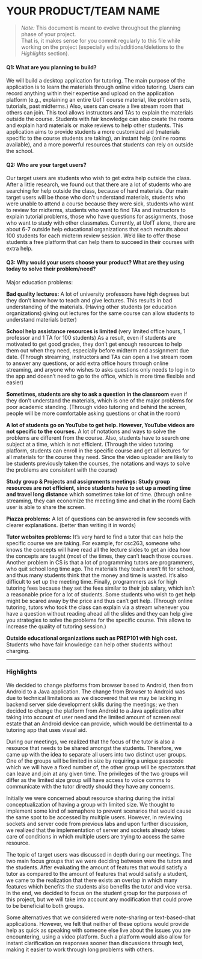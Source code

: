 ﻿# YOUR PRODUCT/TEAM NAME

 > _Note:_ This document is meant to evolve throughout the planning phase of your project.    
 > That is, it makes sense for you commit regularly to this file while working on the project (especially edits/additions/deletions to the _Highlights_ section).

#### Q1: What are you planning to build?

We will build a desktop application for tutoring. The main purpose of the application is to learn the materials through online video tutoring. Users can record anything within their expertise and upload on the application platform (e.g., explaining an entire UofT course material, like problem sets, tutorials, past midterms.) Also, users can create a live stream room that others can join. This tool allows instructors and TAs to explain the materials outside the course. Students with fair knowledge can also create the rooms and explain hard materials or make reviews to help other students. This application aims to provide students a more customized aid (materials specific to the course students are taking), an instant help (online rooms available), and a more powerful resources that students can rely on outside the school.


#### Q2: Who are your target users?

Our target users are students who wish to get extra help outside the class. After a little research, we found out that there are a lot of students who are searching for help outside the class, because of hard materials. Our main target users will be those who don’t understand materials, students who were unable to attend a course because they were sick, students who want to review for midterms, students who want to find TAs and instructors to explain tutorial problems, those who have questions for assignments, those who want to study with other classmates. Currently, at UofT alone, there are about 6-7 outside help educational organizations that each recruits about 100 students for each midterm review session. We’d like to offer those students a free platform that can help them to succeed in their courses with extra help. 

#### Q3: Why would your users choose your product? What are they using today to solve their problem/need?

Major education problems:

**Bad quality lectures:** A lot of university professors have high degrees but they don’t know how to teach and give lectures. This results in bad understanding of the materials. (Having other students (or education organizations) giving out lectures for the same course can allow students to understand materials better)

**School help assistance resources is limited** (very limited office hours, 1 professor and 1 TA for 100 students) As a result, even if students are motivated to get good grades, they don’t get enough resources to help them out when they need, especially before midterm and assignment due date. (Through streaming, instructors and TAs can open a live stream room to answer any questions, or add extra office hours through online streaming, and anyone who wishes to asks questions only needs to log in to the app and doesn’t need to go to the office, which is more time flexible and easier)

**Sometimes, students are shy to ask a question in the classroom** even if they don’t understand the materials, which is one of the major problems for poor academic standing. (Through video tutoring and behind the screen, people will be more comfortable asking questions or chat in the room)

**A lot of students go on YouTube to get help. However, YouTube videos are not specific to the courses.** A lot of notations and ways to solve the problems are different from the course. Also, students have to search one subject at a time, which is not efficient. (Through the video tutoring platform, students can enroll in the specific course and get all lectures for all materials for the course they need. Since the video uploader are likely to be students previously taken the courses, the notations and ways to solve the problems are consistent with the course)

**Study group & Projects and assignments meetings: Study group resources are not efficient, since students have to set up a meeting time and travel long distance** which sometimes take lot of time. (through online streaming, they can economize the meeting time and chat in the room) Each user is able to share the screen.

**Piazza problems:** A lot of questions can be answered in few seconds with clearer explanations. (better than writing it in words)

**Tutor websites problems:** It’s very hard to find a tutor that can help the specific course we are taking. For example, for csc263, someone who knows the concepts will have read all the lecture slides to get an idea how the concepts are taught (most of the times, they can’t teach those courses. Another problem in CS is that a lot of programming tutors are programmers, who quit school long time ago. The materials they teach aren’t fit for school, and thus many students think that the money and time is wasted.  It’s also difficult to set up the meeting time. Finally, programmers ask for high tutoring fees because they set the fees similar to their job salary, which isn’t a reasonable price for a lot of students. Some students who wish to get help might be scared away by the price and thus can’t get help. (Through online tutoring, tutors who took the class can explain via a stream whenever you have a question without reading ahead all the slides and they can help give you strategies to solve the problems for the specific course. This allows to increase the quality of tutoring session.)

**Outside educational organizations such as PREP101 with high cost.** Students who have fair knowledge can help other students without charging. 

----

### Highlights

We decided to change platforms from browser based to Android, then from Android to a Java application. The change from Browser to Android was due to technical limitations as we discovered that we may be lacking in backend server side development skills during the meetings; we then decided to change the platform from Android to a Java application after taking into account of user need and the limited amount of screen real estate that an Android device can provide, which would be detrimental to a tutoring app that uses visual aid.

During our meetings, we realized that the focus of the tutor is also a resource that needs to be shared amongst the students. Therefore, we came up with the idea to separate all users into two distinct user groups. One of the groups will be limited in size by requiring a unique passcode which we will have a fixed number of, the other group will be spectators that can leave and join at any given time. The privileges of the two groups will differ as the limited size group will have access to voice comms to communicate with the tutor directly should they have any concerns.

Initially we were concerned about resource sharing during the initial conceptualization of having a group with limited size. We thought to implement some kind of semaphore to prevent scenarios that would cause the same spot to be accessed by multiple users. However, in reviewing sockets and server code from previous labs and upon further discussion, we realized that the implementation of server and sockets already takes care of conditions in which multiple users are trying to access the same resource.

The topic of target users was discussed in depth during our meetings. The two main focus groups that we were deciding between were the tutors and the students. After evaluating the amount of features that would satisfy a tutor as compared to the amount of features that would satisfy a student, we came to the realization that there exists an overlap in which many features which benefits the students also benefits the tutor and vice versa. In the end, we decided to focus on the student group for the purposes of this project, but we will take into account any modification that could prove to be beneficial to both groups.

Some alternatives that we considered were note-sharing or text-based-chat applications. However, we felt that neither of these options would provide help as quick as speaking with someone else live about the issues you are encountering, using a video platform. Such a platform would also allow for instant clarification on responses sooner than discussions through text, making it easier to work through long problems with others.
